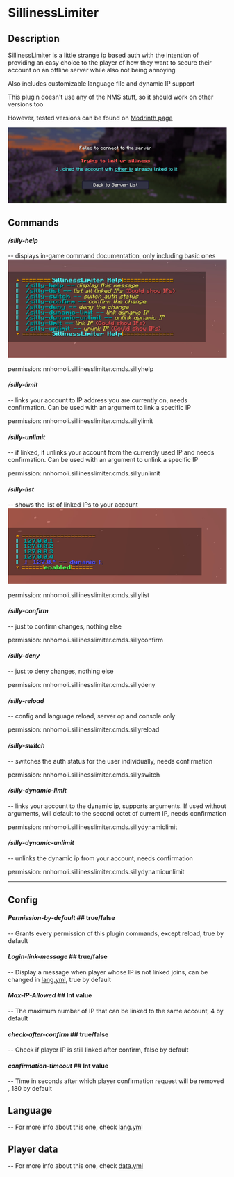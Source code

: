 # **SillinessLimiter**

## Description

SillinessLimiter is a little strange ip based auth with the intention of providing an easy choice to the player
of how they want to secure their account on an offline server while also not being annoying

Also includes customizable language file and dynamic IP support

This plugin doesn't use any of the NMS stuff, so it should work on other versions too

However, tested versions can be found on [Modrinth page](https://modrinth.com/plugin/sillinesslimiter/versions)

![kick-example.jpg](kick-example.jpg)

## Commands

#### _/silly-help_
-- displays in-game command documentation, only including basic ones 
![help-example.jpg](help-example.jpg)
  
permission: nnhomoli.sillinesslimiter.cmds.sillyhelp
#### _/silly-limit_ 
-- links your account to IP address you are currently on, needs confirmation. Can be used with an argument to link a specific IP

permission: nnhomoli.sillinesslimiter.cmds.sillylimit
#### _/silly-unlimit_ 
-- if linked, it unlinks your account from the currently used IP and needs confirmation. Can be used with an argument to unlink a specific IP

permission: nnhomoli.sillinesslimiter.cmds.sillyunlimit
#### _/silly-list_ 
-- shows the list of linked IPs to your account
![](list-example.jpg)

permission: nnhomoli.sillinesslimiter.cmds.sillylist
#### _/silly-confirm_
-- just to confirm changes, nothing else

permission: nnhomoli.sillinesslimiter.cmds.sillyconfirm
#### _/silly-deny_
-- just to deny changes, nothing else

permission: nnhomoli.sillinesslimiter.cmds.sillydeny
#### _/silly-reload_
-- config and language reload, server op and console only

permission: nnhomoli.sillinesslimiter.cmds.sillyreload
#### _/silly-switch_
-- switches the auth status for the user individually, needs confirmation

permission: nnhomoli.sillinesslimiter.cmds.sillyswitch
#### _/silly-dynamic-limit_
-- links your account to the dynamic ip, supports arguments. If used without arguments, will default to the second octet of current IP, needs confirmation

permission: nnhomoli.sillinesslimiter.cmds.sillydynamiclimit
#### _/silly-dynamic-unlimit_
-- unlinks the dynamic ip from your account, needs confirmation 

permission: nnhomoli.sillinesslimiter.cmds.sillydynamicunlimit
___
## **Config**

#### _Permission-by-default_ ## true/false
-- Grants every permission of this plugin commands, except reload, true by default

#### _Login-link-message_ ## true/false
-- Display a message when player whose IP is not linked joins, can be changed in [lang.yml](src%2Fmain%2Fresources%2Fdefault%2Flang.yml), true by default

#### _Max-IP-Allowed_ ## Int value
-- The maximum number of IP that can be linked to the same account, 4 by default

#### _check-after-confirm_ ## true/false
-- Check if player IP is still linked after confirm, false by default

#### _confirmation-timeout_ ## Int value
-- Time in seconds after which player confirmation request will be removed , 180 by default

## Language
-- For more info about this one, check [lang.yml](src%2Fmain%2Fresources%2Fdefault%2Flang.yml)

## Player data
-- For more info about this one, check [data.yml](src%2Fmain%2Fresources%2Fdefault%2Fdata.yml)


